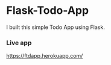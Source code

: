 # Flask-Todo-App
I built this simple Todo App using Flask.

### Live app
https://ftdapp.herokuapp.com/
